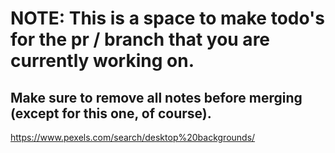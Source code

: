 # NOTE: This is a space to make todo's for the pr / branch that you are currently working on. 
Make sure to remove all notes before merging (except for this one, of course).
----------------------------------------------------------------------------------------------------
https://www.pexels.com/search/desktop%20backgrounds/
